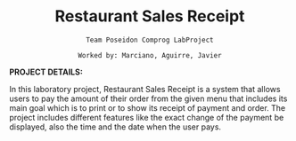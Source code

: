<h1 align="center"> Restaurant Sales Receipt </h1>
<p align="center"> <code> Team Poseidon Comprog LabProject </code></p>
<p align="center"> <code> Worked by: Marciano, Aguirre, Javier </code></p>

<p align="left"><b> PROJECT DETAILS: </b></p>

In this laboratory project, Restaurant Sales Receipt is a system that allows users to pay the amount of their order from the given menu that includes its main goal which is to print or to show its receipt of payment and order. The project includes different features like the exact change of the payment be displayed, also the time and the date when the user pays. 

</p>
</body>
